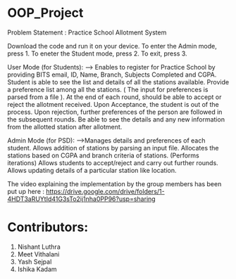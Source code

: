 # OOP_Project
Problem Statement : Practice School Allotment System

Download the code and run it on your device. To enter the Admin mode, press 1. To eneter the Student mode, press 2. To exit, press 3.

User Mode (for Students):
--> Enables to register for Practice School by providing BITS email, ID, Name, Branch, Subjects Completed and CGPA.
Student is able to see the list and details of all the stations available.
Provide a preference list among all the stations. ( The input for preferences is parsed from a file ).
At the end of each round, should be able to accept or reject the allotment received. Upon Acceptance, the student is out of the process. Upon rejection, further preferences of the person are followed in the subsequent rounds.
Be able to see the details and any new information from the allotted station after allotment.


Admin Mode (for PSD):
-->Manages details and preferences of each student.
Allows addition of stations by parsing an input file.
Allocates the stations based on CGPA and branch criteria of stations. (Performs iterations)
Allows students to accept/reject and carry out further rounds.
Allows updating details of a particular station like location.

The video explaining the implementation by the group members has been put up here :
https://drive.google.com/drive/folders/1-4HDT3aRUYtId41G3sTo2ij1nha0PP96?usp=sharing


# Contributors: 
  1. Nishant Luthra
  2. Meet Vithalani
  3. Yash Sejpal
  4. Ishika Kadam

